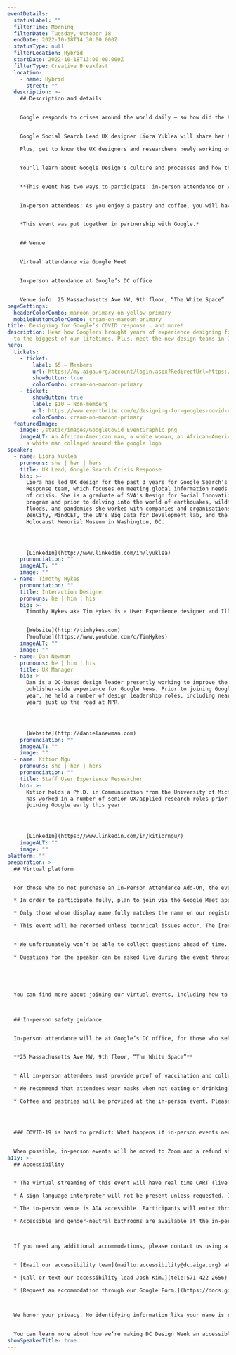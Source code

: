 ```yaml
---
eventDetails:
  statusLabel: ""
  filterTime: Morning
  filterDate: Tuesday, October 18
  endDate: 2022-10-18T14:30:00.000Z
  statusType: null
  filterLocation: Hybrid
  startDate: 2022-10-18T13:00:00.000Z
  filterType: Creative Breakfast
  location:
    - name: Hybrid
      street: ""
  description: >-
    ## Description and details


    Google responds to crises around the world daily — so how did the team bring years of experimentation and research to design public-facing tools for the biggest crisis of our lifetimes, COVID-19?


    Google Social Search Lead UX designer Liora Yuklea will share her team’s work on efforts to fight misinformation with the high-traffic Covid Organized Search Results Page.

    Plus, get to know the UX designers and researchers newly working on Google Chrome, News, and Search in our DC office.


    You'll learn about Google Design's culture and processes and how they differ from product to product. We’ll discuss the common thread that unites our work: designing responsibly at scale for a global audience. We’ll also share some best practices for collaborating across time zones and how we're adapting to hybrid work.


    **This event has two ways to participate: in-person attendance or via Google Meet. You will indicate the way you plan to participate when selecting your ticket type.**


    In-person attendees: As you enjoy a pastry and coffee, you will have plenty of time for conversation, questions, and networking. Please arrive early to settle in.


    *This event was put together in partnership with Google.*


    ## Venue


    Virtual attendance via Google Meet


    In-person attendance at Google’s DC office


    Venue info: 25 Massachusetts Ave NW, 9th floor, “The White Space”
pageSettings:
  headerColorCombo: maroon-primary-on-yellow-primary
  mobileButtonColorCombo: cream-on-maroon-primary
title: Designing for Google’s COVID response … and more!
description: Hear how Googlers brought years of experience designing for crises
  to the biggest of our lifetimes. Plus, meet the new design teams in DC!
hero:
  tickets:
    - ticket:
        label: $5 — Members
        url: https://my.aiga.org/account/login.aspx?RedirectUrl=https://ikit.aiga.org/ikit_national_util/ikit-national-util-sso-redirect/?state=https%3A%2F%2Fdc.aiga.org%2Fevent%2Fdesigning-for-googles-covid-response-and-more-in-person-virtual%2F%3Fredirect_source%3Deventbrite_register
        showButton: true
        colorCombo: cream-on-maroon-primary
    - ticket:
        showButton: true
        label: $10 — Non-members
        url: https://www.eventbrite.com/e/designing-for-googles-covid-response-and-more-in-person-virtual-tickets-425473230887
        colorCombo: cream-on-maroon-primary
  featuredImage:
    image: /static/images/GoogleCovid_EventGraphic.png
    imageALT: An African-American man, a white woman, an African-American woman, and
      a white man collaged around the google logo
speaker:
  - name: Liora Yuklea
    pronouns: she | her | hers
    title: UX Lead, Google Search Crisis Response
    bio: >-
      Liora has led UX design for the past 3 years for Google Search's Crisis
      Response team, which focuses on meeting global information needs in times
      of crisis. She is a graduate of SVA's Design for Social Innovation MFA
      program and prior to delving into the world of earthquakes, wildfires,
      floods, and pandemics she worked with companies and organisations such as
      ZenCity, MindCET, the UN's Big Data for Development lab, and the US
      Holocaust Memorial Museum in Washington, DC.




      [LinkedIn](http://www.linkedin.com/in/lyuklea)
    pronunciation: ""
    imageALT: ""
    image: ""
  - name: Timothy Hykes
    pronunciation: ""
    title: Interaction Designer
    pronouns: he | him | his
    bio: >-
      Timothy Hykes aka Tim Hykes is a User Experience designer and Illustrator working in Washington, DC. Currently, working at Google as the Lead Interactive Designer for Google for Jobs. Tim has had the pleasure of seeing his work featured on FastCompany, Adobe, Nationally with AIGA, Invision App, and socially with Behance and many other sites and publications. Timothy is nationally known for his side projects which includes the 28 Days of Black Designers Project, the Design + Diversity conference, and podcast, and on YouTube on the Tim Hykes channel.


      [Website](http://timhykes.com)
      [YouTube](https://www.youtube.com/c/TimHykes)
    imageALT: ""
    image: ""
  - name: Dan Newman
    pronouns: he | him | his
    title: UX Manager
    bio: >-
      Dan is a DC-based design leader presently working to improve the
      publisher-side experience for Google News. Prior to joining Google last
      year, he held a number of design leadership roles, including nearly 7
      years just up the road at NPR.




      [Website](http://danielanewman.com)
    pronunciation: ""
    imageALT: ""
    image: ""
  - name: Kitior Ngu
    pronouns: she | her | hers
    pronunciation: ""
    title: Staff User Experience Researcher
    bio: >-
      Kitior holds a Ph.D. in Communication from the University of Michigan and
      has worked in a number of senior UX/applied research roles prior to
      joining Google early this year.




      [LinkedIn](https://www.linkedin.com/in/kitiorngu/)
    imageALT: ""
    image: ""
platform: ""
preparation: >-
  ## Virtual platform


  For those who do not purchase an In-Person Attendance Add-On, the event will be streamed via Google Meet:

  * In order to participate fully, plan to join via the Google Meet app on a computer, tablet, or mobile device with enough bandwidth to support viewing video.

  * Only those whose display name fully matches the name on our registration list will be admitted from the waiting room, to ensure only those who have registered for the event are able to attend — and to create space for intimate conversations.

  * This event will be recorded unless technical issues occur. The [recordings will be shared in the AIGA DC recordings archive](https://dc.aiga.org/introducing-the-aiga-dc-event-recordings-archive/) for AIGA members to rewatch or catch up on at a later date. If you’re not an AIGA Member, you can register for a membership on the [AIGA Membership website](https://www.aiga.org/membership-community/aiga-membership/).


  * We unfortunately won’t be able to collect questions ahead of time.

  * Questions for the speaker can be asked live during the event through the chat during the Q&A portion of the event.





  You can find more about joining our virtual events, including how to connect, directions to troubleshoot, and information about our refund policy in our [FAQ.](/faq/)



  ## In-person safety guidance


  In-person attendance will be at Google’s DC office, for those who select an In-Person Add-On with their ticket:


  **25 Massachusetts Ave NW, 9th floor, “The White Space”**


  * All in-person attendees must provide proof of vaccination and collect a badge at the reception desk before being admitted.

  * We recommend that attendees wear masks when not eating or drinking.

  * Coffee and pastries will be provided at the in-person event. Please plan to arrive early to settle in.




  ### COVID-19 is hard to predict: What happens if in-person events need to be canceled?


  When possible, in-person events will be moved to Zoom and a refund should not be expected. If an event is canceled in its entirety, a refund will be issued. In either scenario you will be notified immediately.
a11y: >-
  ## Accessibility


  * The virtual streaming of this event will have real time CART (live captioning) services and transcriptions provided by Verbit.

  * A sign language interpreter will not be present unless requested. If requested, we will do our best to employ a sign language interpreter for the event.

  * The in-person venue is ADA accessible. Participants will enter through the lobby and ride an elevator to the event space.

  * Accessible and gender-neutral bathrooms are available at the in-person location.



  If you need any additional accommodations, please contact us using a method that works best for you:


  * [Email our accessibility team](mailto:accessibility@dc.aiga.org) at accessibility@dc.aiga.org.

  * [Call or text our accessibility lead Josh Kim.](tele:571-422-2656)

  * [Request an accommodation through our Google Form.](https://docs.google.com/forms/d/e/1FAIpQLSe2l-FrPiSaZxPjIAOUadYn3axaz6SyloV42CWg-HF65TTy1w/viewform)



  We honor your privacy. No identifying information like your name is required to request an accommodation, and all details will be deleted once completed.


  You can learn more about how we’re making DC Design Week an accessible experience by visiting our [accessibility statement](/accessibility/).
showSpeakerTitle: true
---
```

